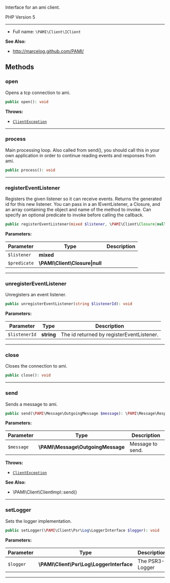 
Interface for an ami client.

PHP Version 5

***

* Full name: `\PAMI\Client\IClient`

**See Also:**

* http://marcelog.github.com/PAMI/

## Methods

### open

Opens a tcp connection to ami.

```php
public open(): void
```

**Throws:**

- [`ClientException`](./Exception/ClientException)

***

### process

Main processing loop. Also called from send(), you should call this in
your own application in order to continue reading events and responses
from ami.

```php
public process(): void
```

***

### registerEventListener

Registers the given listener so it can receive events. Returns the generated
id for this new listener. You can pass in a an IEventListener, a Closure,
and an array containing the object and name of the method to invoke. Can specify
an optional predicate to invoke before calling the callback.

```php
public registerEventListener(mixed $listener, \PAMI\Client\Closure|null $predicate = null): string
```

**Parameters:**

| Parameter    | Type                           | Description |
|--------------|--------------------------------|-------------|
| `$listener`  | **mixed**                      |             |
| `$predicate` | **\PAMI\Client\Closure\|null** |             |

***

### unregisterEventListener

Unregisters an event listener.

```php
public unregisterEventListener(string $listenerId): void
```

**Parameters:**

| Parameter     | Type       | Description                               |
|---------------|------------|-------------------------------------------|
| `$listenerId` | **string** | The id returned by registerEventListener. |

***

### close

Closes the connection to ami.

```php
public close(): void
```

***

### send

Sends a message to ami.

```php
public send(\PAMI\Message\OutgoingMessage $message): \PAMI\Message\Response\ResponseMessage
```

**Parameters:**

| Parameter  | Type                              | Description      |
|------------|-----------------------------------|------------------|
| `$message` | **\PAMI\Message\OutgoingMessage** | Message to send. |

**Throws:**

- [`ClientException`](./Exception/ClientException)

**See Also:**

* \PAMI\Client\ClientImpl::send()

***

### setLogger

Sets the logger implementation.

```php
public setLogger(\PAMI\Client\Psr\Log\LoggerInterface $logger): void
```

**Parameters:**

| Parameter | Type                                     | Description     |
|-----------|------------------------------------------|-----------------|
| `$logger` | **\PAMI\Client\Psr\Log\LoggerInterface** | The PSR3-Logger |

***
